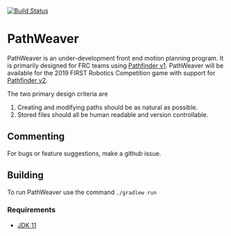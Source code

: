 [![Build Status](https://dev.azure.com/wpilib/DesktopTools/_apis/build/status/wpilibsuite.PathWeaver)](https://dev.azure.com/wpilib/DesktopTools/_build/latest?definitionId=10)
# PathWeaver

PathWeaver is an under-development front end motion planning program. It is primarily designed for FRC teams using [Pathfinder v1](https://github.com/JacisNonsense/Pathfinder). PathWeaver will be available for the 2019 FIRST Robotics Competition game with support for [Pathfinder v2](https://github.com/GrappleRobotics/Pathfinder).

The two primary design criteria are
1. Creating and modifying paths should be as natural as possible.
2. Stored files should all be human readable and version controllable.

## Commenting
For bugs or feature suggestions, make a github issue.

## Building

To run PathWeaver use the command `./gradlew run`


### Requirements
- [JDK 11](http://jdk.java.net/11/)

